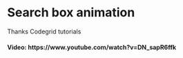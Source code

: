 <h1>Search box animation</h1>

Thanks Codegrid tutorials

<h4>Video: https://www.youtube.com/watch?v=DN_sapR6ffk</h4>